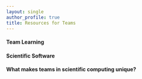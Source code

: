 ```yaml
---
layout: single
author_profile: true
title: Resources for Teams
---
```


#### Team Learning

#### Scientific Software

#### What makes teams in scientific computing unique?